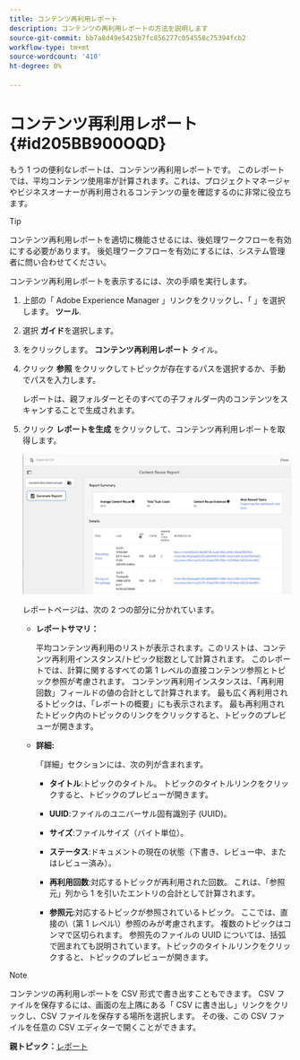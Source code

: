 ```yaml
---
title: コンテンツ再利用レポート
description: コンテンツの再利用レポートの方法を説明します
source-git-commit: bb7a8d49e5425b7fc856277c054558c75394fcb2
workflow-type: tm+mt
source-wordcount: '410'
ht-degree: 0%

---
```



# コンテンツ再利用レポート {#id205BB900OQD}

もう 1 つの便利なレポートは、コンテンツ再利用レポートです。 このレポートでは、平均コンテンツ使用率が計算されます。これは、プロジェクトマネージャやビジネスオーナーが再利用されるコンテンツの量を確認するのに非常に役立ちます。

>[!TIP]
>
> コンテンツ再利用レポートを適切に機能させるには、後処理ワークフローを有効にする必要があります。 後処理ワークフローを有効にするには、システム管理者に問い合わせてください。

コンテンツ再利用レポートを表示するには、次の手順を実行します。

1. 上部の「 Adobe Experience Manager 」リンクをクリックし、「 」を選択します。 **ツール**.

1. 選択 **ガイド**&#x200B;を選択します。

1. をクリックします。 **コンテンツ再利用レポート** タイル。

1. クリック **参照** をクリックしてトピックが存在するパスを選択するか、手動でパスを入力します。

   レポートは、親フォルダーとそのすべての子フォルダー内のコンテンツをスキャンすることで生成されます。

1. クリック **レポートを生成** をクリックして、コンテンツ再利用レポートを取得します。

   ![](images/content-reuse-uuid.png)

   レポートページは、次の 2 つの部分に分かれています。

   - **レポートサマリ：**

      平均コンテンツ再利用のリストが表示されます。このリストは、コンテンツ再利用インスタンス/トピック総数として計算されます。 このレポートでは、計算に関するすべての第 1 レベルの直接コンテンツ参照とトピック参照が考慮されます。 コンテンツ再利用インスタンスは、「再利用回数」フィールドの値の合計として計算されます。 最も広く再利用されるトピックは、「レポートの概要」にも表示されます。 最も再利用されたトピック内のトピックのリンクをクリックすると、トピックのプレビューが開きます。

   - **詳細:**

      「詳細」セクションには、次の列が含まれます。

      - **タイトル**:トピックのタイトル。 トピックのタイトルリンクをクリックすると、トピックのプレビューが開きます。

      - **UUID**:ファイルのユニバーサル固有識別子 (UUID)。

      - **サイズ**:ファイルサイズ（バイト単位）。

      - **ステータス**:ドキュメントの現在の状態（下書き、レビュー中、またはレビュー済み）。

      - **再利用回数**:対応するトピックが再利用された回数。 これは、「参照元」列から 1 を引いたエントリの合計として計算されます。

      - **参照元**:対応するトピックが参照されているトピック。 ここでは、直接の\（第 1 レベル\）参照のみが考慮されます。 複数のトピックはコンマで区切られます。 参照先のファイルの UUID については、括弧で囲まれても説明されています。トピックのタイトルリンクをクリックすると、トピックのプレビューが開きます。


>[!NOTE]
>
> コンテンツの再利用レポートを CSV 形式で書き出すこともできます。 CSV ファイルを保存するには、画面の左上隅にある「 CSV に書き出し」リンクをクリックし、CSV ファイルを保存する場所を選択します。 その後、この CSV ファイルを任意の CSV エディターで開くことができます。

**親トピック：**[&#x200B;レポート](reports-intro.md)


